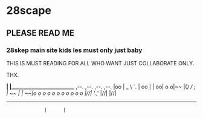 # 28scape
## PLEASE READ ME
### 28skep main site kids les must only just baby

THIS IS MUST READING FOR ALL WHO WANT JUST COLLABORATE ONLY. 

THX.

__________________|      |____________________________________________
     ,--.    ,--.          ,--.   ,--.
    |oo  | _  \  `.       | oo | |  oo|
o  o|~~  |(_) /   ;       | ~~ | |  ~~|o  o  o  o  o  o  o  o  o  o  o
    |/\/\|   '._,'        |/\/\| |/\/\|
__________________        ____________________________________________
                  |      |
